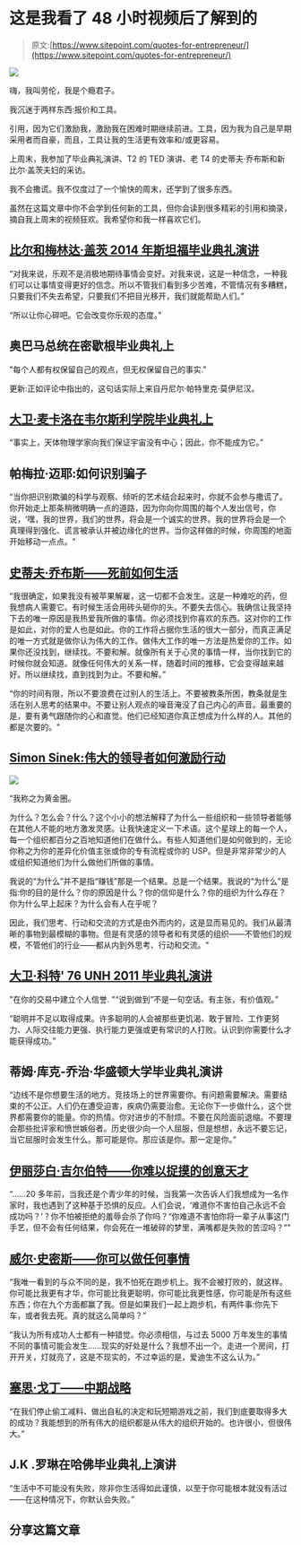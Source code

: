 # 这是我看了 48 小时视频后了解到的

> 原文:[https://www.sitepoint.com/quotes-for-entrepreneur/](https://www.sitepoint.com/quotes-for-entrepreneur/)

![](../Images/bdc87766a96f1128700f77198b4a4d34.png)

嗨，我叫劳伦，我是个瘾君子。

我沉迷于两样东西:报价和工具。

引用，因为它们激励我，激励我在困难时期继续前进。工具，因为我为自己是早期采用者而自豪，而且，工具让我的生活更有效率和/或更容易。

上周末，我参加了毕业典礼演讲、T2 的 TED 演讲、老 T4 的史蒂夫·乔布斯和新比尔·盖茨夫妇的采访。

我不会撒谎。我不仅度过了一个愉快的周末，还学到了很多东西。

虽然在这篇文章中你不会学到任何新的工具，但你会读到很多精彩的引用和摘录，摘自我上周末的视频狂欢。我希望你和我一样喜欢它们。

## [比尔和梅林达·盖茨 2014 年斯坦福毕业典礼演讲](https://www.youtube.com/watch?v=wug9n5Atk8c)

“对我来说，乐观不是消极地期待事情会变好。对我来说，这是一种信念，一种我们可以让事情变得更好的信念。所以不管我们看到多少苦难，不管情况有多糟糕，只要我们不失去希望，只要我们不把目光移开，我们就能帮助人们。”

“所以让你心碎吧。它会改变你乐观的态度。”

## 奥巴马总统在密歇根毕业典礼上

"每个人都有权保留自己的观点，但无权保留自己的事实."

更新:正如评论中指出的，这句话实际上来自丹尼尔·帕特里克·莫伊尼汉。

## [大卫·麦卡洛在韦尔斯利学院毕业典礼上](https://www.youtube.com/watch?v=_lfxYhtf8o4)

“事实上，天体物理学家向我们保证宇宙没有中心；因此，你不能成为它。”

## 帕梅拉·迈耶:如何识别骗子

“当你把识别欺骗的科学与观察、倾听的艺术结合起来时，你就不会参与撒谎了。你开始走上那条稍微明确一点的道路，因为你向你周围的每个人发出信号，你说，‘嘿，我的世界，我们的世界，将会是一个诚实的世界。我的世界将会是一个真理得到强化、谎言被承认并被边缘化的世界。当你这样做的时候，你周围的地面开始移动一点点。"

## [史蒂夫·乔布斯——死前如何生活](http://www.ted.com/talks/steve_jobs_how_to_live_before_you_die)

“我很确定，如果我没有被苹果解雇，这一切都不会发生。这是一种难吃的药，但我想病人需要它。有时候生活会用砖头砸你的头。不要失去信心。我确信让我坚持下去的唯一原因是我热爱我所做的事情。你必须找到你喜欢的东西。这对你的工作是如此，对你的爱人也是如此。你的工作将占据你生活的很大一部分，而真正满足的唯一方式就是做你认为伟大的工作。做伟大工作的唯一方法是热爱你的工作。如果你还没找到，继续找。不要和解。就像所有关于心灵的事情一样，当你找到它的时候你就会知道。就像任何伟大的关系一样，随着时间的推移，它会变得越来越好。所以继续找，直到找到为止。不要和解。”

“你的时间有限，所以不要浪费在过别人的生活上。不要被教条所困，教条就是生活在别人思考的结果中。不要让别人观点的噪音淹没了自己内心的声音。最重要的是，要有勇气跟随你的心和直觉。他们已经知道你真正想成为什么样的人。其他的都是次要的。"

## [Simon Sinek:伟大的领导者如何激励行动](http://www.ted.com/talks/simon_sinek_how_great_leaders_inspire_action/transcript?language=en)

![](../Images/f753779073a7750b7c01553e801ffce6.png)

“我称之为黄金圈。

为什么？怎么会？什么？这个小小的想法解释了为什么一些组织和一些领导者能够在其他人不能的地方激发灵感。让我快速定义一下术语。这个星球上的每一个人，每一个组织都百分之百地知道他们在做什么。有些人知道他们是如何做到的，无论你称之为你的差异化价值主张或你的专有流程或你的 USP。但是非常非常少的人或组织知道他们为什么做他们所做的事情。

我说的“为什么”并不是指“赚钱”那是一个结果。总是一个结果。我说的“为什么”是指:你的目的是什么？你的原因是什么？你的信仰是什么？你的组织为什么存在？你为什么早上起床？为什么会有人在乎呢？

因此，我们思考、行动和交流的方式是由外而内的，这是显而易见的。我们从最清晰的事物到最模糊的事物。但是有灵感的领导者和有灵感的组织——不管他们的规模，不管他们的行业——都从内到外思考、行动和交流。"

## [大卫·科特' 76 UNH 2011 毕业典礼演讲](https://www.youtube.com/watch?v=brMxs-eP6_A)

"在你的交易中建立个人信誉. "“说到做到”不是一句空话。有主张，有价值观。”

“聪明并不足以取得成果。许多聪明的人会被那些更饥渴、敢于冒险、工作更努力、人际交往能力更强、执行能力更强或更有常识的人打败。认识到你需要什么才能获得成功。”

## 蒂姆·库克-乔治·华盛顿大学毕业典礼演讲

“边线不是你想要生活的地方。竞技场上的世界需要你。有问题需要解决。需要结束的不公正。人们仍在遭受迫害，疾病仍需要治愈。无论你下一步做什么，这个世界都需要你的能量。你的热情。你对进步的不耐烦。不要在风险面前退缩。不要理会那些批评家和愤世嫉俗者。历史很少向一个人屈服，但是想想，永远不要忘记，当它屈服时会发生什么。那可能是你。那应该是你。那一定是你。”

## [伊丽莎白·吉尔伯特——你难以捉摸的创意天才](http://www.ted.com/talks/elizabeth_gilbert_on_genius)

“……20 多年前，当我还是个青少年的时候，当我第一次告诉人们我想成为一名作家时，我也遇到了这种基于恐惧的反应。人们会说，‘难道你不害怕自己永远不会成功吗？’？你不怕被拒绝的羞辱会杀了你吗？“你难道不害怕你将一辈子从事这门手艺，但不会有任何结果，你会死在一堆破碎的梦里，满嘴都是失败的苦涩吗？”"

## [威尔·史密斯——你可以做任何事情](https://www.youtube.com/watch?v=Y3CRdPHDCC0)

“我唯一看到的与众不同的是，我不怕死在跑步机上。我不会被打败的，就这样。你可能比我更有才华，你可能比我更聪明，你可能比我更性感，你可能是所有这些东西；你在九个方面都赢了我。但是如果我们一起上跑步机，有两件事:你先下车，或者我去死。真的就这么简单吗？”

“我认为所有成功人士都有一种错觉。你必须相信，与过去 5000 万年发生的事情不同的事情可能会发生……现实的好处是什么？我想不出一个。走进一个房间，打开开关，灯就亮了，这是不现实的，不过幸运的是，爱迪生不这么认为。”

## [塞思·戈丁——中期战略](http://sethgodin.typepad.com/seths_blog/2015/08/the-interim-strategy.html)

“在我们停止偷工减料、做出自私的决定和玩短期游戏之前，我们到底要取得多大的成功？我能想到的所有伟大的组织都是从伟大的组织开始的。也许很小，但很伟大。”

## J.K .罗琳在哈佛毕业典礼上演讲

“生活中不可能没有失败，除非你生活得如此谨慎，以至于你可能根本就没有活过——在这种情况下，你默认会失败。”

## 分享这篇文章